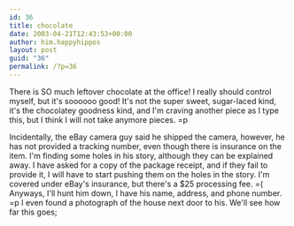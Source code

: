 ```yaml
---
id: 36
title: chocolate
date: 2003-04-21T12:43:53+00:00
author: him.happyhippos
layout: post
guid: "36"
permalink: /?p=36
---
```

There is SO much leftover chocolate at the office! I really should control myself, but it's soooooo good! It's not the super sweet, sugar-laced kind, it's the chocolatey goodness kind, and I'm craving another piece as I type this, but I think I will not take anymore pieces. =p
  
  
Incidentally, the eBay camera guy said he shipped the camera, however, he has not provided a tracking number, even though there is insurance on the item. I'm finding some holes in his story, although they can be explained away. I have asked for a copy of the package receipt, and if they fail to provide it, I will have to start pushing them on the holes in the story. I'm covered under eBay's insurance, but there's a $25 processing fee. =( Anyways, I'll hunt him down, I have his name, address, and phone number. =p I even found a photograph of the house next door to his. We'll see how far this goes;